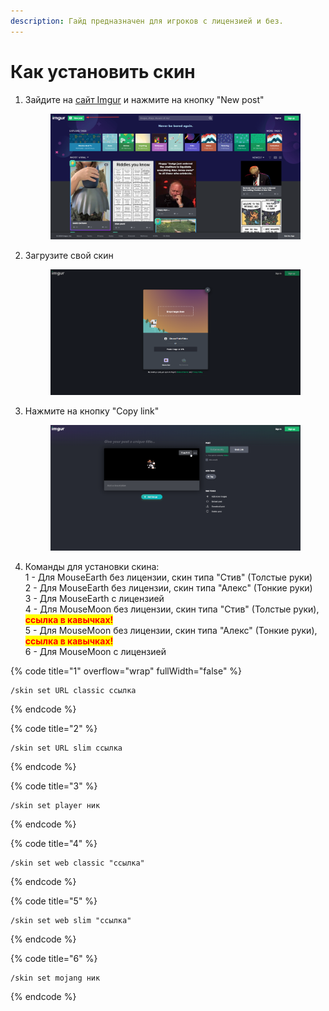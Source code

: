 ```yaml
---
description: Гайд предназначен для игроков с лицензией и без.
---
```


# Как установить скин

1.  Зайдите на [сайт Imgur](https://imgur.com/) и нажмите на кнопку "New post"

    <figure><img src="../.gitbook/assets/image (3).png" alt=""><figcaption></figcaption></figure>
2.  Загрузите свой скин&#x20;

    <figure><img src="../.gitbook/assets/image (4).png" alt=""><figcaption></figcaption></figure>
3.  Нажмите на кнопку "Copy link"&#x20;

    <figure><img src="../.gitbook/assets/image (5).png" alt=""><figcaption></figcaption></figure>
4. Команды для установки скина:\
   1 - Для MouseEarth без лицензии, скин типа "Стив" (Толстые руки)\
   2 - Для MouseEarth без лицензии, скин типа "Алекс" (Тонкие руки)\
   3 - Для MouseEarth с лицензией \
   4 - Для MouseMoon без лицензии, скин типа "Стив" (Толстые руки), <mark style="color:red;">**ссылка в кавычках!**</mark>\
   5 - Для MouseMoon без лицензии, скин типа "Алекс" (Тонкие руки), <mark style="color:red;">**ссылка в кавычках!**</mark>\
   6 - Для MouseMoon с лицензией&#x20;

{% code title="1" overflow="wrap" fullWidth="false" %}
```
/skin set URL classic ссылка
```
{% endcode %}

{% code title="2" %}
```
/skin set URL slim ссылка
```
{% endcode %}

{% code title="3" %}
```
/skin set player ник
```
{% endcode %}

{% code title="4" %}
```
/skin set web classic "ссылка"
```
{% endcode %}

{% code title="5" %}
```
/skin set web slim "ссылка"
```
{% endcode %}

{% code title="6" %}
```
/skin set mojang ник
```
{% endcode %}
